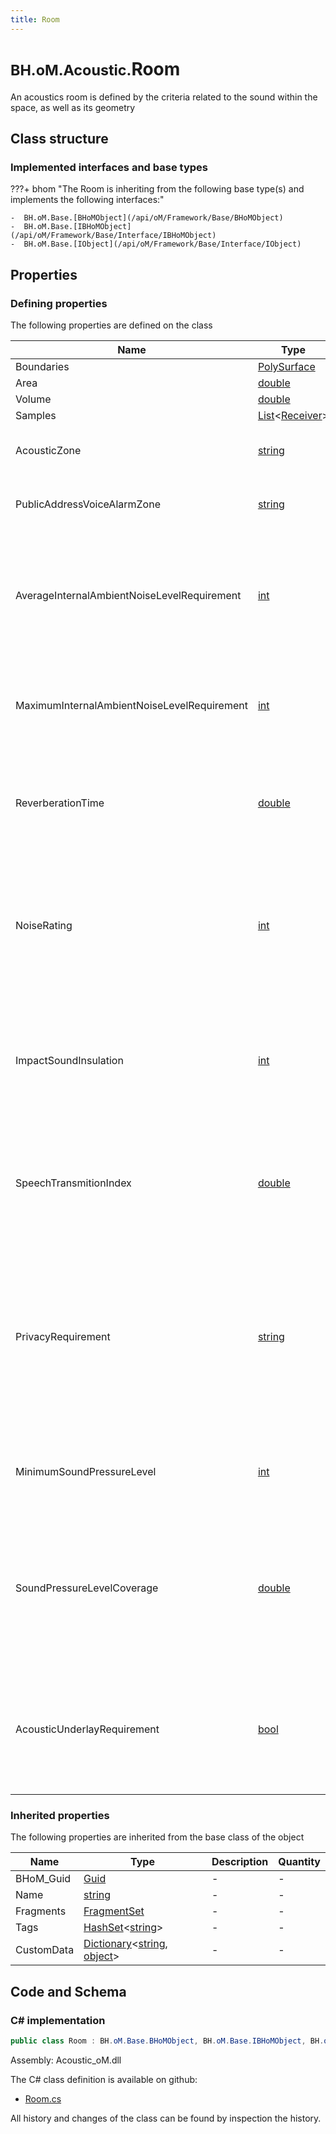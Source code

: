 ```yaml
---
title: Room
---
```


# <small>BH.oM.Acoustic.</small>**Room**

An acoustics room is defined by the criteria related to the sound within the space, as well as its geometry

## Class structure

### Implemented interfaces and base types

???+ bhom "The Room is inheriting from the following base type(s) and implements the following interfaces:"

    -  BH.oM.Base.[BHoMObject](/api/oM/Framework/Base/BHoMObject)
    -  BH.oM.Base.[IBHoMObject](/api/oM/Framework/Base/Interface/IBHoMObject)
    -  BH.oM.Base.[IObject](/api/oM/Framework/Base/Interface/IObject)


## Properties



### Defining properties

The following properties are defined on the class

| Name             | Type             | Description      | Quantity         |
|------------------|------------------|------------------|------------------|
| Boundaries | [PolySurface](/api/oM/Dimensional/Geometry/Surface/PolySurface) | - | - |
| Area | [double](https://learn.microsoft.com/en-us/dotnet/api/System.Double?view=netstandard-2.0) | - | - |
| Volume | [double](https://learn.microsoft.com/en-us/dotnet/api/System.Double?view=netstandard-2.0) | - | - |
| Samples | [List](https://learn.microsoft.com/en-us/dotnet/api/System.Collections.Generic.List-1?view=netstandard-2.0)&lt;[Receiver](/api/oM/Analytical/Acoustic/Elements/Receiver)&gt; | - | - |
| AcousticZone | [string](https://learn.microsoft.com/en-us/dotnet/api/System.String?view=netstandard-2.0) | This specifies the list of spaces associated with a particular occupant activity's acoustic criteria. | - |
| PublicAddressVoiceAlarmZone | [string](https://learn.microsoft.com/en-us/dotnet/api/System.String?view=netstandard-2.0) | This specifies the list of spaces associated with similar Public Address and Voice Alarm devices | - |
| AverageInternalAmbientNoiseLevelRequirement | [int](https://learn.microsoft.com/en-us/dotnet/api/System.Int32?view=netstandard-2.0) | This acoustic requirement specificies the maximum equivalent continuous noise level of a time-varying noise (LAeq,T) within a space. This metric is usually composed of noise from many sources, near and far and is measured in A-weighted decibels (dBA). | - |
| MaximumInternalAmbientNoiseLevelRequirement | [int](https://learn.microsoft.com/en-us/dotnet/api/System.Int32?view=netstandard-2.0) | This acoustic requirement specifies the maximum sound pressure level within a space (LAF,max). It is typically measured using the fast time constant in A-weighted decibels (dBA). | - |
| ReverberationTime | [double](https://learn.microsoft.com/en-us/dotnet/api/System.Double?view=netstandard-2.0) | This acoustic requirement specifies the maximum time for a steady sound pressure level in an enclosed space to decay by 60 dB. This parameter is measured in second from the moment the sound source is switched off.  | - |
| NoiseRating | [int](https://learn.microsoft.com/en-us/dotnet/api/System.Int32?view=netstandard-2.0) | Noise rating curves developed by the International Organization for Standardization (ISO) determine the acceptable indoor environment for hearing preservation, speech communication and annoyance. This requirement specifies the maximum noise rating for a space. | - |
| ImpactSoundInsulation | [int](https://learn.microsoft.com/en-us/dotnet/api/System.Int32?view=netstandard-2.0) | This specifies the required impact sound insulation performance for floors. The single figure target value is typically given in for in-situ field measurements (L'nTw) in decibels. The lower the L'nTw, the better the building element will attenuate impact noises. | - |
| SpeechTransmitionIndex | [double](https://learn.microsoft.com/en-us/dotnet/api/System.Double?view=netstandard-2.0) | Speech transmission index (STI) is a metric that represents the transmission quality of speech with respect to intelligibility by a speech transmission channel. This acoustic requirement specifies the minimum STI ranging between 0 and 1. | - |
| PrivacyRequirement | [string](https://learn.microsoft.com/en-us/dotnet/api/System.String?view=netstandard-2.0) | This specifies the acoustic privacy requirements of a space. Acoustic privacy for a space is rated according to the noise sensitivity of a receiving room and the level of activity noise within a source room. It is typically denoted by terms Not Private, Moderate and Confidential, and is used to determine the suitable level of sound insulation (DnT,w) for partitions between spaces. | - |
| MinimumSoundPressureLevel | [int](https://learn.microsoft.com/en-us/dotnet/api/System.Int32?view=netstandard-2.0) | This acoustic criterion specifies the minimum sound pressure level required at an audience plane from a Public Address or Voice Alarm system, in decibels.  | - |
| SoundPressureLevelCoverage | [double](https://learn.microsoft.com/en-us/dotnet/api/System.Double?view=netstandard-2.0) | This acoustic criterion specifies the minimum coverage area of an audience plane that must attain the Public Address or Voice Alarm MinimumSoundPressureLevel requirement. Typically given as a proportion, input a requirement value between 0-1. e.g. 80% coverage = 0.8. | - |
| AcousticUnderlayRequirement | [bool](https://learn.microsoft.com/en-us/dotnet/api/System.Boolean?view=netstandard-2.0) | By selecting 'True' this boolean indicates the areas of a development that must utilise acoustic underlay in order to attain a suitable impact sound insulation performance (considering the activity in the source rooms and the sensitivity of the receiver room). | - |


### Inherited properties
The following properties are inherited from the base class of the object

| Name             | Type             | Description      | Quantity         |
|------------------|------------------|------------------|------------------|
| BHoM_Guid | [Guid](https://learn.microsoft.com/en-us/dotnet/api/System.Guid?view=netstandard-2.0) | - | - |
| Name | [string](https://learn.microsoft.com/en-us/dotnet/api/System.String?view=netstandard-2.0) | - | - |
| Fragments | [FragmentSet](/api/oM/Framework/Base/FragmentSet) | - | - |
| Tags | [HashSet](https://learn.microsoft.com/en-us/dotnet/api/System.Collections.Generic.HashSet-1?view=netstandard-2.0)&lt;[string](https://learn.microsoft.com/en-us/dotnet/api/System.String?view=netstandard-2.0)&gt; | - | - |
| CustomData | [Dictionary](https://learn.microsoft.com/en-us/dotnet/api/System.Collections.Generic.Dictionary-2?view=netstandard-2.0)&lt;[string](https://learn.microsoft.com/en-us/dotnet/api/System.String?view=netstandard-2.0), [object](https://learn.microsoft.com/en-us/dotnet/api/System.Object?view=netstandard-2.0)&gt; | - | - |


## Code and Schema

### C# implementation

``` C# title="C#"
public class Room : BH.oM.Base.BHoMObject, BH.oM.Base.IBHoMObject, BH.oM.Base.IObject
```

Assembly: Acoustic_oM.dll

The C# class definition is available on github:

- [Room.cs](https://github.com/BHoM/BHoM/blob/develop/Acoustic_oM/Elements\Room.cs)

All history and changes of the class can be found by inspection the history.
